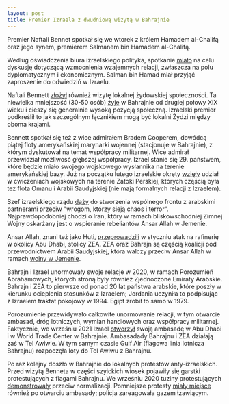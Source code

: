 ```yaml
---
layout: post
title: Premier Izraela z dwudniową wizytą w Bahrajnie
---
```

Premier Naftali Bennet spotkał się we wtorek z królem Hamadem al-Chalifą oraz jego synem, premierem Salmanem bin Hamadem al-Chalifą. 

Według oświadczenia biura izraelskiego polityka, spotkanie [miało](https://www.aljazeera.com/news/2022/2/14/israeli-prime-minister-lands-in-bahrain-in-first) na celu dyskusję dotyczącą wzmocnienia wzajemnych relacji, zwłaszcza na polu dyplomatycznym i ekonomicznym. Salman bin Hamad miał przyjąć zaproszenie do odwiedziń w Izraelu.

Naftali Bennett [złożył](https://www.thenationalnews.com/gulf-news/bahrain/2022/02/15/israel-pm-naftali-bennett-to-meet-bahrain-king-on-landmark-visit/) również wizytę lokalnej żydowskiej społeczności. Ta niewielka mniejszość (30-50 osób) [żyje](https://twitter.com/arabizmy/status/1488265233198383104) w Bahrajnie od drugiej połowy XIX wieku i cieszy się generalnie wysoką pozycją społeczną. Izraelski premier podkreślił to jak szczególnym łącznikiem mogą być lokalni Żydzi między oboma krajami. 

Bennett spotkał się też z wice admirałem Bradem Cooperem, dowódcą piątej floty amerykańskiej marynarki wojennej (stacjonuje w Bahrajnie), z którym dyskutował na temat współpracy militarnej. Wice admirał przewidział możliwość głębszej współpracy. Izrael stanie się 29. państwem, które będzie miało swojego wojskowego wysłannika na terenie amerykańskiej bazy. Już na początku lutego izraelskie okręty [wzięły](https://abcnews.go.com/International/wireStory/israel-pm-meets-bahrain-crown-prince-push-tighten-82899415) udział w ćwiczeniach wojskowych na terenie Zatoki Perskiej, których częścią była też flota Omanu i Arabii Saudyjskiej (nie mają formalnych relacji z Izraelem). 

Szef izraelskiego rządu [dąży](https://www.reuters.com/world/middle-east/israel-seeks-new-regional-bloc-with-arab-partners-bennett-says-bahrain-2022-02-15/) do stworzenia wspólnego frontu z arabskimi partnerami przeciw "wrogom, którzy sieją chaos i terror". Najprawdopodobniej chodzi o Iran, który w ramach bliskowschodniej Zimnej Wojny oskarżany jest o wspieranie rebeliantów Ansar Allah w Jemenie.

Ansar Allah, znani też jako Huti, [przeprowadzili](https://www.aljazeera.com/news/2022/2/3/timeline-uae-drone-missile-attacks-houthis-yemen) w styczniu atak na rafinerię w okolicy Abu Dhabi, stolicy ZEA. ZEA oraz Bahrajn są częścią koalicji pod przewodnictwem Arabii Saudyjskiej, która walczy przeciw Ansar Allah w ramach [wojny w Jemenie](https://www.bbc.com/news/world-middle-east-29319423). 

Bahrajn i Izrael unormowały swoje relacje w 2020, w ramach Porozumień Abrahamowych, których stroną były również Zjednoczone Emiraty Arabskie. Bahrajn i ZEA to pierwsze od ponad 20 lat państwa arabskie, które poszły w kierunku ocieplenia stosunków z Izraelem; Jordania uczyniła to podpisując z Izraelem traktat pokojowy w 1994. Egipt zrobił to samo w 1979.

Porozumienie przewidywało całkowite unormowanie relacji, w tym otwarcie ambasad, dróg lotniczych, wymian handlowych oraz współpracy militarnej. Faktycznie, we wrześniu 2021 Izrael [otworzył](https://www.timesofisrael.com/lapid-inaugurates-israeli-embassy-in-bahrain/) swoją ambasadę w Abu Dhabi i  w World Trade Center w Bahrajnie. Ambasadady Bahrajnu i ZEA działają zaś w Tel Awiwie. W tym samym czasie Gulf Air (flagowa linia lotnicza Bahrajnu) rozpoczęła loty do Tel Awiwu z Bahrajnu. 

Po raz kolejny doszło w Bahrajnie do lokalnych protestów anty-izraelskich. Przed wizytą Benneta w części szyickich wiosek pojawiły się garstki protestujących z flagami Bahrajnu. We wrześniu 2020 tuziny protestujących [demonstrowały](https://www.timesofisrael.com/bahrainis-protest-us-sponsored-israel-normalization-deal/) przeciw normalizacji. Pomniejsze protesty [miały miejsce](https://www.france24.com/en/live-news/20211001-protests-in-bahrain-over-new-israeli-embassy) również po otwarciu ambasady; policja zareagowała gazem łzawiącym.
